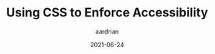 ---
author: aardrian
date: 2021-06-24
layout: post.njk
tags:
  - accessibility
  - css
target_url: https://adrianroselli.com/2021/06/using-css-to-enforce-accessibility.html
title: Using CSS to Enforce Accessibility
---